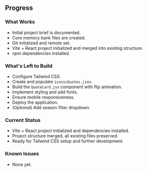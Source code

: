 ## Progress

### What Works
- Initial project brief is documented.
- Core memory bank files are created.
- Git initialized and remote set.
- Vite + React project initialized and merged into existing structure.
- npm dependencies installed.

### What's Left to Build
- Configure Tailwind CSS.
- Create and populate `iconicQuotes.json`.
- Build the `QuoteCard.jsx` component with flip animation.
- Implement styling and add fonts.
- Ensure mobile responsiveness.
- Deploy the application.
- (Optional) Add season filter dropdown.

### Current Status
- Vite + React project initialized and dependencies installed.
- Project structure merged, all existing files preserved.
- Ready for Tailwind CSS setup and further development.

### Known Issues
- None yet.
